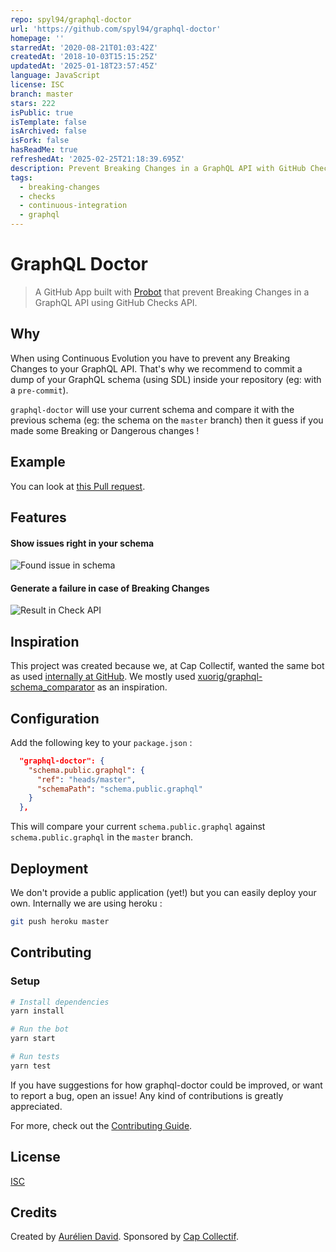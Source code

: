 ```yaml
---
repo: spyl94/graphql-doctor
url: 'https://github.com/spyl94/graphql-doctor'
homepage: ''
starredAt: '2020-08-21T01:03:42Z'
createdAt: '2018-10-03T15:15:25Z'
updatedAt: '2025-01-18T23:57:45Z'
language: JavaScript
license: ISC
branch: master
stars: 222
isPublic: true
isTemplate: false
isArchived: false
isFork: false
hasReadMe: true
refreshedAt: '2025-02-25T21:18:39.695Z'
description: Prevent Breaking Changes in a GraphQL API with GitHub Checks
tags:
  - breaking-changes
  - checks
  - continuous-integration
  - graphql
---
```


# GraphQL Doctor

> A GitHub App built with [Probot](https://probot.github.io) that prevent Breaking Changes in a GraphQL API using GitHub Checks API.

## Why

When using Continuous Evolution you have to prevent any Breaking Changes to your GraphQL API. That's why we recommend to commit a dump of your GraphQL schema (using SDL) inside your repository (eg: with a `pre-commit`).

`graphql-doctor` will use your current schema and compare it with the previous schema (eg: the schema on the `master` branch)  then it guess if you made some Breaking or Dangerous changes !

## Example

You can look at [this Pull request](https://github.com/cap-collectif/graphql-doctor/pull/5/files).

## Features

#### Show issues right in your schema

![Found issue in schema](./img/found_issue_in_schema.jpg)

#### Generate a failure in case of Breaking Changes

![Result in Check API](./img/graphql_check_result.jpg)

## Inspiration

This project was created because we, at Cap Collectif, wanted the same bot as used [internally at GitHub](https://speakerdeck.com/xuorig/continuous-evolution-of-graphql-schemas-at-github?slide=21). We mostly used [xuorig/graphql-schema_comparator](https://github.com/xuorig/graphql-schema_comparator) as an inspiration.

## Configuration

Add the following key to your `package.json` :

```json
  "graphql-doctor": {
    "schema.public.graphql": {
      "ref": "heads/master",
      "schemaPath": "schema.public.graphql"
    }
  },
```

This will compare your current `schema.public.graphql` against `schema.public.graphql` in the `master` branch.

## Deployment

We don't provide a public application (yet!) but you can easily deploy your own. Internally we are using heroku :

```sh
git push heroku master
```

## Contributing

### Setup

```sh
# Install dependencies
yarn install

# Run the bot
yarn start

# Run tests
yarn test
```

If you have suggestions for how graphql-doctor could be improved, or want to report a bug, open an issue! Any kind of contributions is greatly appreciated.

For more, check out the [Contributing Guide](CONTRIBUTING.md).

## License

[ISC](LICENSE)

## Credits

Created by [Aurélien David](https://spyl.net). Sponsored by [Cap Collectif](http://cap-collectif.com).
